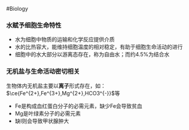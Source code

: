 #Biology 
### 水赋予细胞生命特性
- 水为细胞中物质的运输和化学反应提供介质
- 水的比热容大，能维持细胞温度的相对稳定，有助于细胞生命活动的进行
- 细胞中的水大部分以游离态存在，称为自由水；而约4.5%为结合水
### 无机盐与生命活动密切相关
生物体内无机盐主要以**离子**形式存在，如：$\ce{Fe^{2+},Fe^{3+},Mg^{2+},HCO3^{-}}$等
- Fe是构成血红蛋白分子的必需元素，缺少Fe会导致贫血
- Mg是叶绿素分子的必需元素
- 缺I则会导致甲状腺肿大
